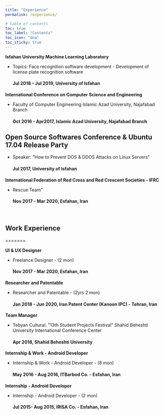```yaml
---
title: "Experience"
permalink: /experience/

# table of contents
toc: true
toc_label: "Contents"
toc_icon: "dna"
toc_sticky: true
---
```


**Isfahan University Machine Learning Laboratory**
* Topics: Face recognition software development - Development of license plate recognition software
  <h4>Jul 2018 – Jul 2019, University of Isfahan</h4>

**International Conference on Computer Science and Engineering** 
* Faculty of Computer Engineering Islamic Azad University, Najafabad Branch
  <h4>Oct 2016 - Apr2017, Islamic Azad University, Najafabad Branch</h4>

## **Open Source Softwares Conference & Ubuntu 17.04 Release Party** 
* Speaker: "How to Prevent DOS & DDOS Attacks on Linux Servers"
  <h4> Jul 2017, University of Isfahan </h4>

  

**International Federation of Red Cross and Red Crescent Societies - IFRC** 
* Rescue Team"
  <h4>Nov 2017 - Mar 2020, Esfahan, Iran</h4> <br>
  

## Work Experience
=======

**UI & UX Designer** 
* Freelance Designer - (2 mon)
  <h4>Nov 2017 - Mar 2020, Esfahan, Iran</h4>
  
**Researcher and Patentable** 
* Researcher and Patentable - (2yrs 2 mon)
  <h4>Jan 2018 - Jun 2020, Iran Patent Center (Kanoon IPC) - Tehran, Iran</h4>

**Team Manager** 
* Tebyan Cultural. "13th Student Projects Festival" Shahid Beheshti University International Conference Center
  <h4>Apr 2018, Shahid Beheshti University</h4>

**Internship & Work - Android Developer** 
* Internship & Work - Android Developer - (8 mon)
  <h4>May 2016 - Aug 2016, ITBarbod Co. - Esfahan, Iran</h4>
  
**Internship - Android Developer** 
* Internship - Android Developer - (2 mon)
  <h4>Jul 2015- Aug 2015, IRISA Co. - Esfahan, Iran</h4>

